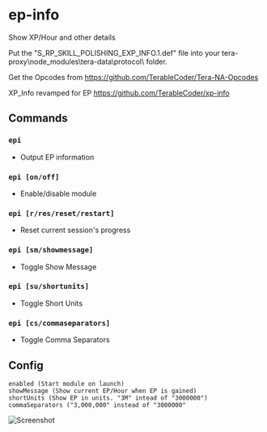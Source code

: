 # ep-info
Show XP/Hour and other details

Put the "S_RP_SKILL_POLISHING_EXP_INFO.1.def" file into your tera-proxy\node_modules\tera-data\protocol\ folder.

Get the Opcodes from https://github.com/TerableCoder/Tera-NA-Opcodes

XP_Info revamped for EP https://github.com/TerableCoder/xp-info

## Commands
### `epi`
- Output EP information
### `epi [on/off]`
- Enable/disable module
### `epi [r/res/reset/restart]`
- Reset current session's progress
### `epi [sm/showmessage]`
- Toggle Show Message
### `epi [su/shortunits]`
- Toggle Short Units
### `epi [cs/commaseparators]`
- Toggle Comma Separators

## Config
```
enabled (Start module on launch)
showMessage (Show current EP/Hour when EP is gained)
shortUnits (Show EP in units. "3M" intead of "3000000")
commaSeparators ("3,000,000" instead of "3000000"
```

![Screenshot](https://i.imgur.com/4CuYmMe.png)
